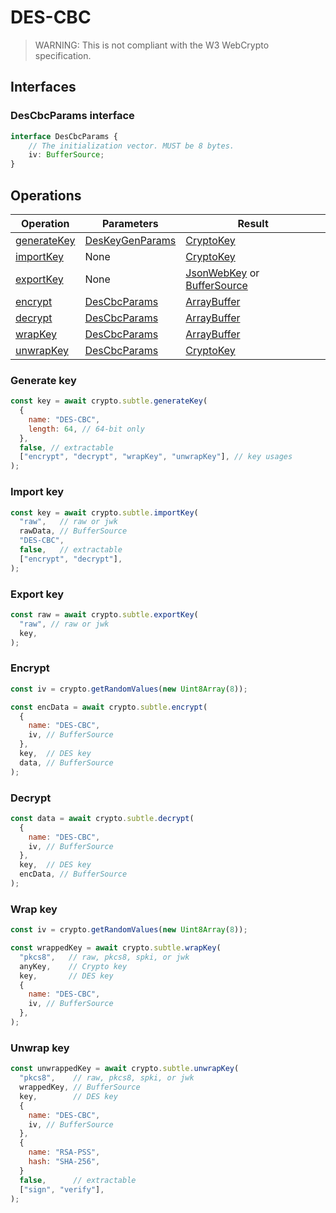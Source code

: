 # DES-CBC

> WARNING: This is not compliant with the W3 WebCrypto specification.

## Interfaces

### DesCbcParams interface

```ts
interface DesCbcParams {
    // The initialization vector. MUST be 8 bytes.
    iv: BufferSource;
}
```

## Operations

| Operation | Parameters | Result |
|-----------|------------|--------|
| [generateKey](#generate-key) | [DesKeyGenParams](DES.md#DesKeyGenParams-interface) | [CryptoKey](https://www.w3.org/TR/WebCryptoAPI/#dfn-CryptoKey) |
| [importKey](#import-key) | None | [CryptoKey](https://www.w3.org/TR/WebCryptoAPI/#dfn-CryptoKey) |
| [exportKey](#export-key) | None | [JsonWebKey](https://www.w3.org/TR/WebCryptoAPI/#JsonWebKey-dictionary) or [BufferSource](https://heycam.github.io/webidl/#common-BufferSource) |
| [encrypt](#encrypt) | [DesCbcParams](#DesCbcParams-interface) | [ArrayBuffer](https://www.w3.org/TR/WebCryptoAPI/#dfn-ArrayBuffer) |
| [decrypt](#decrypt) | [DesCbcParams](#DesCbcParams-interface) | [ArrayBuffer](https://www.w3.org/TR/WebCryptoAPI/#dfn-ArrayBuffer) |
| [wrapKey](#wrap-key) | [DesCbcParams](#DesCbcParams-interface) | [ArrayBuffer](https://www.w3.org/TR/WebCryptoAPI/#dfn-ArrayBuffer) |
| [unwrapKey](#unwrap-key) | [DesCbcParams](#DesCbcParams-interface) | [CryptoKey](https://www.w3.org/TR/WebCryptoAPI/#dfn-CryptoKey) |

### Generate key
```js
const key = await crypto.subtle.generateKey(
  {
    name: "DES-CBC",
    length: 64, // 64-bit only
  },
  false, // extractable
  ["encrypt", "decrypt", "wrapKey", "unwrapKey"], // key usages
);
```

### Import key
```js
const key = await crypto.subtle.importKey(
  "raw",   // raw or jwk
  rawData, // BufferSource
  "DES-CBC",
  false,   // extractable
  ["encrypt", "decrypt"],
);
```

### Export key
```js
const raw = await crypto.subtle.exportKey(
  "raw", // raw or jwk
  key,
);
```

### Encrypt

```js
const iv = crypto.getRandomValues(new Uint8Array(8));

const encData = await crypto.subtle.encrypt(
  {
    name: "DES-CBC",
    iv, // BufferSource
  },
  key,  // DES key
  data, // BufferSource
);
```

### Decrypt
```js
const data = await crypto.subtle.decrypt(
  {
    name: "DES-CBC",
    iv, // BufferSource
  },
  key,  // DES key
  encData, // BufferSource
);
```

### Wrap key
```js
const iv = crypto.getRandomValues(new Uint8Array(8));

const wrappedKey = await crypto.subtle.wrapKey(
  "pkcs8",   // raw, pkcs8, spki, or jwk
  anyKey,    // Crypto key
  key,       // DES key
  {
    name: "DES-CBC",
    iv, // BufferSource
  },
);
```

### Unwrap key
```js
const unwrappedKey = await crypto.subtle.unwrapKey(
  "pkcs8",    // raw, pkcs8, spki, or jwk
  wrappedKey, // BufferSource
  key,        // DES key
  {
    name: "DES-CBC",
    iv, // BufferSource
  },
  {
    name: "RSA-PSS",
    hash: "SHA-256",
  }
  false,      // extractable
  ["sign", "verify"],
);
```

